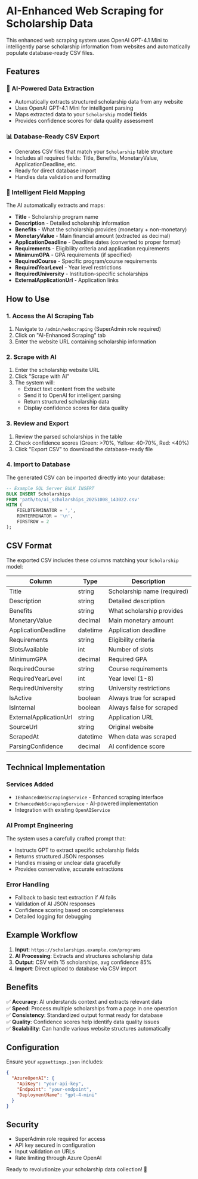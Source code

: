 # AI-Enhanced Web Scraping for Scholarship Data

This enhanced web scraping system uses OpenAI GPT-4.1 Mini to intelligently parse scholarship information from websites and automatically populate database-ready CSV files.

## Features

### 🧠 AI-Powered Data Extraction
- Automatically extracts structured scholarship data from any website
- Uses OpenAI GPT-4.1 Mini for intelligent parsing
- Maps extracted data to your `Scholarship` model fields
- Provides confidence scores for data quality assessment

### 📊 Database-Ready CSV Export
- Generates CSV files that match your `Scholarship` table structure
- Includes all required fields: Title, Benefits, MonetaryValue, ApplicationDeadline, etc.
- Ready for direct database import
- Handles data validation and formatting

### 🎯 Intelligent Field Mapping
The AI automatically extracts and maps:
- **Title** - Scholarship program name
- **Description** - Detailed scholarship information
- **Benefits** - What the scholarship provides (monetary + non-monetary)
- **MonetaryValue** - Main financial amount (extracted as decimal)
- **ApplicationDeadline** - Deadline dates (converted to proper format)
- **Requirements** - Eligibility criteria and application requirements
- **MinimumGPA** - GPA requirements (if specified)
- **RequiredCourse** - Specific program/course requirements
- **RequiredYearLevel** - Year level restrictions
- **RequiredUniversity** - Institution-specific scholarships
- **ExternalApplicationUrl** - Application links

## How to Use

### 1. Access the AI Scraping Tab
1. Navigate to `/admin/webscraping` (SuperAdmin role required)
2. Click on "AI-Enhanced Scraping" tab
3. Enter the website URL containing scholarship information

### 2. Scrape with AI
1. Enter the scholarship website URL
2. Click "Scrape with AI" 
3. The system will:
   - Extract text content from the website
   - Send it to OpenAI for intelligent parsing
   - Return structured scholarship data
   - Display confidence scores for data quality

### 3. Review and Export
1. Review the parsed scholarships in the table
2. Check confidence scores (Green: >70%, Yellow: 40-70%, Red: <40%)
3. Click "Export CSV" to download the database-ready file

### 4. Import to Database
The generated CSV can be imported directly into your database:

```sql
-- Example SQL Server BULK INSERT
BULK INSERT Scholarships
FROM 'path/to/ai_scholarships_20251008_143022.csv'
WITH (
    FIELDTERMINATOR = ',',
    ROWTERMINATOR = '\n',
    FIRSTROW = 2
);
```

## CSV Format

The exported CSV includes these columns matching your `Scholarship` model:

| Column | Type | Description |
|--------|------|-------------|
| Title | string | Scholarship name (required) |
| Description | string | Detailed description |
| Benefits | string | What scholarship provides |
| MonetaryValue | decimal | Main monetary amount |
| ApplicationDeadline | datetime | Application deadline |
| Requirements | string | Eligibility criteria |
| SlotsAvailable | int | Number of slots |
| MinimumGPA | decimal | Required GPA |
| RequiredCourse | string | Course requirements |
| RequiredYearLevel | int | Year level (1-8) |
| RequiredUniversity | string | University restrictions |
| IsActive | boolean | Always true for scraped |
| IsInternal | boolean | Always false for scraped |
| ExternalApplicationUrl | string | Application URL |
| SourceUrl | string | Original website |
| ScrapedAt | datetime | When data was scraped |
| ParsingConfidence | decimal | AI confidence score |

## Technical Implementation

### Services Added
- `IEnhancedWebScrapingService` - Enhanced scraping interface
- `EnhancedWebScrapingService` - AI-powered implementation
- Integration with existing `OpenAIService`

### AI Prompt Engineering
The system uses a carefully crafted prompt that:
- Instructs GPT to extract specific scholarship fields
- Returns structured JSON responses
- Handles missing or unclear data gracefully
- Provides conservative, accurate extractions

### Error Handling
- Fallback to basic text extraction if AI fails
- Validation of AI JSON responses
- Confidence scoring based on completeness
- Detailed logging for debugging

## Example Workflow

1. **Input**: `https://scholarships.example.com/programs`
2. **AI Processing**: Extracts and structures scholarship data
3. **Output**: CSV with 15 scholarships, avg confidence 85%
4. **Import**: Direct upload to database via CSV import

## Benefits

✅ **Accuracy**: AI understands context and extracts relevant data  
✅ **Speed**: Process multiple scholarships from a page in one operation  
✅ **Consistency**: Standardized output format ready for database  
✅ **Quality**: Confidence scores help identify data quality issues  
✅ **Scalability**: Can handle various website structures automatically  

## Configuration

Ensure your `appsettings.json` includes:

```json
{
  "AzureOpenAI": {
    "ApiKey": "your-api-key",
    "Endpoint": "your-endpoint",
    "DeploymentName": "gpt-4-mini"
  }
}
```

## Security

- SuperAdmin role required for access
- API key secured in configuration
- Input validation on URLs
- Rate limiting through Azure OpenAI

Ready to revolutionize your scholarship data collection! 🚀